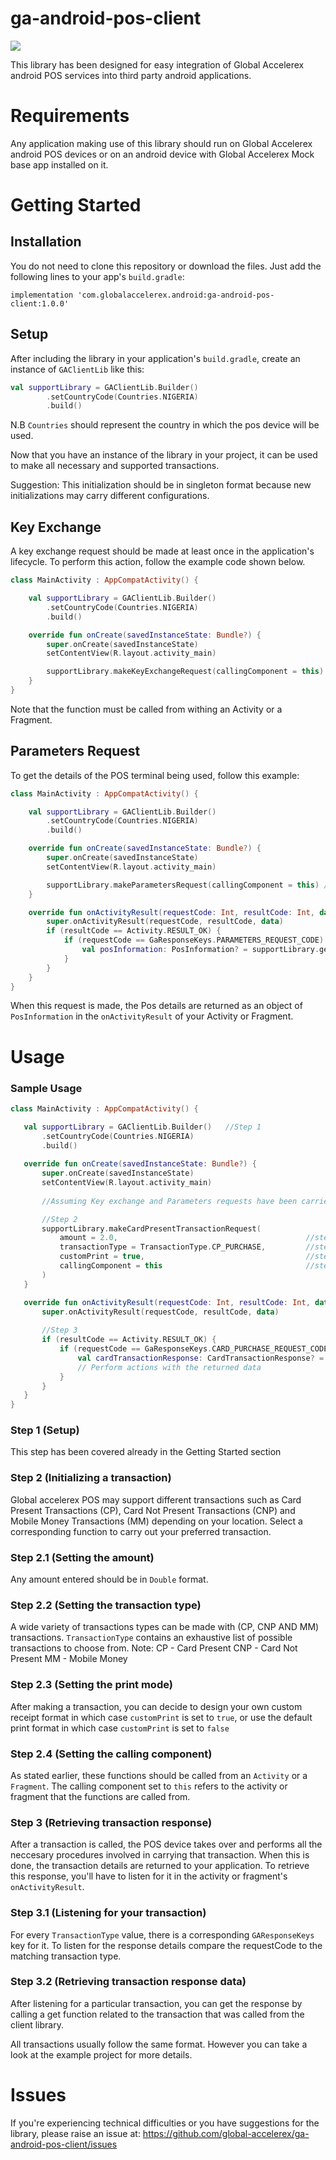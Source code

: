 # ga-android-pos-client
<a href='https://bintray.com/globalaccelerex/globalaccelerex-android/ga-android-pos-client/_latestVersion'><img src='https://api.bintray.com/packages/globalaccelerex/globalaccelerex-android/ga-android-pos-client/images/download.svg'></a>

This library has been designed for easy integration of Global Accelerex android POS services into third party android applications. 

# Requirements

Any application making use of this library should run on Global Accelerex android POS devices or on an android device with Global Accelerex Mock base app installed on it.  

# Getting Started

## Installation
You do not need to clone this repository or download the files. Just add the following lines to your app's `build.gradle`:

`implementation 'com.globalaccelerex.android:ga-android-pos-client:1.0.0'`

## Setup

After including the library in your application's `build.gradle`, create an instance of `GAClientLib` like this:

```kotlin
val supportLibrary = GAClientLib.Builder()
        .setCountryCode(Countries.NIGERIA)
        .build()
```
N.B `Countries` should represent the country in which the pos device will be used.

Now that you have an instance of the library in your project, it can be used to make all necessary and supported transactions.

Suggestion: This initialization should be in singleton format because new initializations may carry different configurations.

## Key Exchange

A key exchange request should be made at least once in the application's lifecycle. To perform this action, follow the example code shown below.

```kotlin
class MainActivity : AppCompatActivity() {

    val supportLibrary = GAClientLib.Builder()
        .setCountryCode(Countries.NIGERIA)
        .build()

    override fun onCreate(savedInstanceState: Bundle?) {
        super.onCreate(savedInstanceState)
        setContentView(R.layout.activity_main)

        supportLibrary.makeKeyExchangeRequest(callingComponent = this) // calling component should either be an Activity or a fragment
    }
}
```
Note that the function must be called from withing an Activity or a Fragment.

## Parameters Request
To get the details of the POS terminal being used, follow this example:

```kotlin
class MainActivity : AppCompatActivity() {

    val supportLibrary = GAClientLib.Builder()
        .setCountryCode(Countries.NIGERIA)
        .build()

    override fun onCreate(savedInstanceState: Bundle?) {
        super.onCreate(savedInstanceState)
        setContentView(R.layout.activity_main)

        supportLibrary.makeParametersRequest(callingComponent = this) // calling component should either be an Activity or a fragment
    }

    override fun onActivityResult(requestCode: Int, resultCode: Int, data: Intent?) {
        super.onActivityResult(requestCode, resultCode, data)
        if (resultCode == Activity.RESULT_OK) {
            if (requestCode == GaResponseKeys.PARAMETERS_REQUEST_CODE) {
                val posInformation: PosInformation? = supportLibrary.getPosParametersResponse(data)
            }
        }
    }
}
```
When this request is made, the Pos details are returned as an object of `PosInformation` in the `onActivityResult` of your Activity or Fragment.

# Usage

### Sample Usage

 ```kotlin
class MainActivity : AppCompatActivity() {

    val supportLibrary = GAClientLib.Builder()   //Step 1
        .setCountryCode(Countries.NIGERIA)
        .build()
    
    override fun onCreate(savedInstanceState: Bundle?) {
        super.onCreate(savedInstanceState)
        setContentView(R.layout.activity_main)
        
        //Assuming Key exchange and Parameters requests have been carried out.

        //Step 2
        supportLibrary.makeCardPresentTransactionRequest(
            amount = 2.0,                                          //step 2.1
            transactionType = TransactionType.CP_PURCHASE,         //step 2.2
            customPrint = true,                                    //step 2.3
            callingComponent = this                                //step 2.4
        )
    }

    override fun onActivityResult(requestCode: Int, resultCode: Int, data: Intent?) {
        super.onActivityResult(requestCode, resultCode, data)
        
        //Step 3
        if (resultCode == Activity.RESULT_OK) {
            if (requestCode == GaResponseKeys.CARD_PURCHASE_REQUEST_CODE) {            //step 3.1
                val cardTransactionResponse: CardTransactionResponse? = supportLibrary.getCardTransactionResponse(data) //step 3.2
                // Perform actions with the returned data
            }
        }
    }
}
```
### Step 1 (Setup)
This step has been covered already in the Getting Started section

### Step 2 (Initializing a transaction)
Global accelerex POS may support different transactions such as Card Present Transactions (CP), Card Not Present Transactions (CNP) and Mobile Money Transactions (MM) depending on your location. Select a corresponding function to carry out your preferred transaction.

### Step 2.1 (Setting the amount)
Any amount entered should be in `Double` format.

### Step 2.2 (Setting the transaction type)
A wide variety of transactions types can be made with (CP, CNP AND MM) transactions. `TransactionType` contains an exhaustive list of possible transactions to choose from.
Note: 
CP - Card Present
CNP - Card Not Present
MM - Mobile Money

### Step 2.3 (Setting the print mode)
After making a transaction, you can decide to design your own custom receipt format in which case `customPrint` is set to `true`, or use the default print format in which case `customPrint` is set to `false`

### Step 2.4 (Setting the calling component)
As stated earlier, these functions should be called from an `Activity` or a `Fragment`.
The calling component set to `this` refers to the activity or fragment that the functions are called from.

### Step 3 (Retrieving transaction response)
After a transaction is called, the POS device takes over and performs all the neccesary procedures involved in carrying that transaction. When this is done, the transaction details are returned to your application. To retrieve this response, you'll have to listen for it in the activity or fragment's `onActivityResult`.

### Step 3.1 (Listening for your transaction)
For every `TransactionType` value, there is a corresponding `GAResponseKeys` key for it. To listen for the response details compare the requestCode to the matching transaction type. 

### Step 3.2 (Retrieving transaction response data)
After listening for a particular transaction, you can get the response by calling a get function related to the transaction that was called from the client library.



All transactions usually follow the same format. However you can take a look at the example project for more details.


# Issues
If you're experiencing technical difficulties or you have suggestions for the library, please raise an issue at: 
https://github.com/global-accelerex/ga-android-pos-client/issues






















